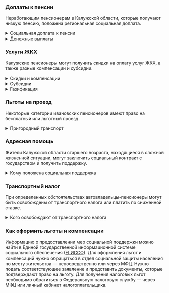 ### Доплаты к пенсии
Неработающим пенсионерам в Калужской области, которые получают низкую пенсию, положена региональная социальная доплата. 
<details>
<summary>Социальная доплата к пенсии</summary>
В Калужской области региональный прожиточный минимум пенсионера ниже общефедерального. Поэтому неработающим пенсионерам с низким размером пенсии положена федеральная социальная доплата к пенсии до российского прожиточного минимума пенсионера. В 2021 году эта сумма [составляет]( https://pfr.gov.ru/grazhdanam/pensionres/soc_doplata/~7905)10 022 рубля. Для назначения выплаты нужно обратиться в территориальное отделение Пенсионного фонда (ПФР) по месту жительства.  
</details>
<details>
<summary>Денежные выплаты</summary>
Если пенсионер относится к льготной категории, он имеет право на ежемесячную денежную выплату (ЕДВ), которая регулярно индексируется.
ЕДВ для калужских ветеранов труда и пострадавших от политических репрессий — 462 рубля, а для реабилитированных лиц и тружеников тыла — 669 рублей. Если пенсионер в ходе репрессий был лишён свободы, а потом его реабилитировали, каждый месяц ему [платят]( https://docs.cntd.ru/document/972212504) компенсацию в 1000 рублей. Столько же доплачивают к пенсии калужского долгожителя, отметившего 100-летний юбилей.
</details>


### Услуги ЖКХ
Калужские пенсионеры могут получить скидки на оплату услуг ЖКХ, а также разные компенсации и субсидии. 
<details>
<summary>Скидки и компенсации</summary>
Компенсация в 50% на оплату услуг ЖКХ положена ветеранам труда, труженикам тыла, реабилитированным и пострадавшим от репрессий, им также компенсируют оплату капремонта. 
Одиноких неработающих пенсионеров по достижении 70 лет освобождают от взносов на капремонт на 50%, а с 80-летнего возраста они вообще не платят за капремонт. Льгота распространяется и на граждан этого возраста, если семья состоит из неработающих пенсионеров (от 60 лет — мужчины и от 55 лет — женщины) или инвалидов I и II групп. 
</details>
<details>
<summary>Субсидии</summary>
Пенсионерам положена субсидия на оплату услуг ЖКХ при расходах на «коммуналку» 22% совокупного дохода семьи. 
</details>
<details>
<summary>Газификация</summary>
Калужские пенсионеры могут получить социальную помощь на [газификацию]( https://docs.cntd.ru/document/972212794) принадлежащего им домовладения. Она полагается участникам и инвалидам ВОВ, инвалидам I группы или боевых действий, блокадникам и несовершеннолетним узникам фашизма.
</details>


### Льготы на проезд
Некоторые категории ивановских пенсионеров имеют право на бесплатный или льготный проезд. 
<details>
<summary>Пригородный транспорт</summary>
Калужские ветераны труда, труженики тыла, реабилитированные и пострадавшие от репрессий, инвалиды и чернобыльцы бесплатно ездят на электричках и автомобильном транспорте (кроме такси) по пригородным маршрутам. 
Все без исключения калужские пенсионеры и мужчины старше 60 лет, а женщины — 55 лет в период с 1 марта по 15 октября могут купить билет на пригородную электричку с пунктами назначения в пределах области со скидкой 50%.
</details>

### Адресная помощь
Жители Калужской области старшего возраста, находящиеся в сложной жизненной ситуации, могут заключить социальный контракт с государством и получить поддержку.
<details>
<summary>Кому положена социальная поддержка</summary>
Пенсионерам, оказавшимся в трудной жизненной ситуации по независящим от них причинам, оказывают адресную помощь. Она может быть как в виде денежных выплат, ежемесячных или единовременных, так и в натуральной форме — в виде обеспечения продуктами питания, одеждой и обувью, медикаментами. С нуждающимися пенсионерами может быть заключён социальный контракт. Он предусматривает помощь при поиске работы, ведении предпринимательской деятельности или личного подсобного хозяйства.
</details>

### Транспортный налог
При определенных обстоятельствах автовладельцы-пенсионеры могут быть освобождены от транспортного налога или платить по сниженной ставке. 
<details>
<summary>Кого освобождают от транспортного налога</summary>
Транспортный налог [не платят]( https://docs.cntd.ru/document/972210971) Герои СССР и РФ и награждённые орденом Славы трёх степеней, а также, ветераны боевых действий, граждане, подвергшиеся радиации, и инвалиды. Льгота предусмотрена на один легковой автомобиль мощностью не более 150 л. с. Калужские пенсионеры не платят транспортный налог, если на их машине стоит электрический двигатель.
</details>


### Как оформить льготы и компенсации

Информацию о предоставлении мер социальной поддержки можно найти в Единой государственной информационной системе социального обеспечения ([ЕГИССО]( http://egisso.ru/site/client/#/)). Для оформления льгот и компенсаций нужно обращаться в отдел социальной защиты населения по месту жительства — непосредственно или через МФЦ. Нужно подать соответствующее заявление и представить документы, которые подтверждают право на льготу. Для получения налоговых льгот необходимо обратиться в Федеральную налоговую службу — через МФЦ или личный кабинет налогоплательщика.





